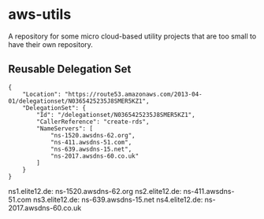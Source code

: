 # aws-utils

A repository for some micro cloud-based utility projects that are too small to have their own repository.

## Reusable Delegation Set

```
{                                                                                                                                                                                                                                                      
    "Location": "https://route53.amazonaws.com/2013-04-01/delegationset/N0365425235J8SMER5KZ1",
    "DelegationSet": {
        "Id": "/delegationset/N0365425235J8SMER5KZ1",
        "CallerReference": "create-rds",
        "NameServers": [
            "ns-1520.awsdns-62.org",
            "ns-411.awsdns-51.com",
            "ns-639.awsdns-15.net",
            "ns-2017.awsdns-60.co.uk"
        ]
    }
}
```

ns1.elite12.de: ns-1520.awsdns-62.org
ns2.elite12.de: ns-411.awsdns-51.com
ns3.elite12.de: ns-639.awsdns-15.net
ns4.elite12.de: ns-2017.awsdns-60.co.uk
